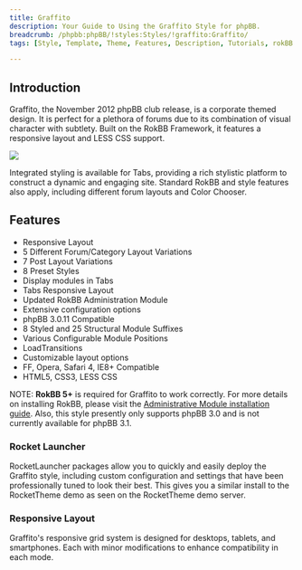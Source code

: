 ```yaml
---
title: Graffito
description: Your Guide to Using the Graffito Style for phpBB.
breadcrumb: /phpbb:phpBB/!styles:Styles/!graffito:Graffito/
tags: [Style, Template, Theme, Features, Description, Tutorials, rokBB 5]

---
```


Introduction
-----

Graffito, the November 2012 phpBB club release, is a corporate themed design. It is perfect for a plethora of forums due to its combination of visual character with subtlety. Built on the RokBB Framework, it features a responsive layout and LESS CSS support. 

![][style]

Integrated styling is available for Tabs, providing a rich stylistic platform to construct a dynamic and engaging site. Standard RokBB and style features also apply, including different forum layouts and Color Chooser.

Features
-----

* Responsive Layout
* 5 Different Forum/Category Layout Variations
* 7 Post Layout Variations
* 8 Preset Styles
* Display modules in Tabs
* Tabs Responsive Layout
* Updated RokBB Administration Module
* Extensive configuration options
* phpBB 3.0.11 Compatible
* 8 Styled and 25 Structural Module Suffixes
* Various Configurable Module Positions
* LoadTransitions
* Customizable layout options
* FF, Opera, Safari 4, IE8+ Compatible
* HTML5, CSS3, LESS CSS

NOTE: **RokBB 5+** is required for Graffito to work correctly. For more details on installing RokBB, please visit the [Administrative Module installation guide](../../start/styles.md#installing-administrative-modules). Also, this style presently only supports phpBB 3.0 and is not currently available for phpBB 3.1.


### Rocket Launcher

RocketLauncher packages allow you to quickly and easily deploy the Graffito style, including custom configuration and settings that have been professionally tuned to look their best. This gives you a similar install to the RocketTheme demo as seen on the RocketTheme demo server.

### Responsive Layout

Graffito's responsive grid system is designed for desktops, tablets, and smartphones. Each with minor modifications to enhance compatibility in each mode.

[adminguide]: ../../start/styles.md#installing-administrative-modules
[style]: assets/graffito.jpeg